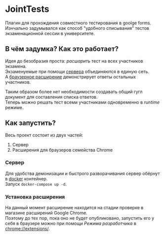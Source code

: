 # JointTests

Плагин для прохождения совместного тестирования в goolge forms.  
Изнчально задумывался как способ "удобного списывания" тестов экзаменационной сессии в университете.

## В чём задумка? Как это работает?

Идея до безобразия проста: *расшарить* тест на всех участников экзамена.  
Экзаменуемые при помощи [сервера](https://github.com/jellyb0y/JointTests/tree/master/server) объединяются в единую сеть.  
А [браузерное раcширение](https://github.com/jellyb0y/JointTests/tree/master/extention) демонстрирует ответы остальных участников.  

Таким образом более нет необходимости создавать общий гугл документ для составления списка ответов.  
Теперь можно решать тест всеми участниками одновременно в *runtime* режиме.

## Как запустить?

Весь проект состоит из двух частей:
1. Сервер
2. Расширения для браузеров семейства Chrome

### Сервер

Для удобства демонизации и быстрого разворачивания сервер обёрнут в [docker](https://www.docker.com/) контейнер.  
Запуск `docker-compose up -d`.

### Установка расширения

На данный момент расширение находится на стадии проверке в магазине расширений Google Chrome.  
Поэтому до тех пор, пока оно не будет опубликовано, запустить его у себя в браузере можно при помощи *Режима разработчика* в [chrome://extensions/](chrome://extensions/).

